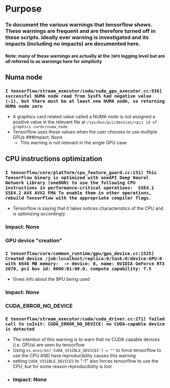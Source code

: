 # Purpose
### To document the various warnings that tensorflow shows. These warnings are frequent and are therefore turned off in these scripts. Ideally ever warning is investigated and its impacts (including no impacts) are documented here. 
#### Note: many of these warnings are actually at the `INFO` logging level but are all referred to as warnings here for simplicity

## Numa node
### `I tensorflow/stream_executor/cuda/cuda_gpu_executor.cc:936] successful NUMA node read from SysFS had negative value (-1), but there must be at least one NUMA node, so returning NUMA node zero`
- A graphics card related value called a NUMA node is not assigned a positive value in the relevant file at `/sys/bus/pci/devices/<pci id of graphics card>/numa_node`
- Tensorflow uses these values when the user chooses to use multiple GPUs
###Impact: None
  - This warning is not relevant in the single GPU case


## CPU instructions optimization
### `I tensorflow/core/platform/cpu_feature_guard.cc:151] This TensorFlow binary is optimized with oneAPI Deep Neural Network Library (oneDNN) to use the following CPU instructions in performance-critical operations:  SSE4.1 SSE4.2 AVX AVX2 FMA To enable them in other operations, rebuild TensorFlow with the appropriate compiler flags.`
- Tensorflow is saying that it takes notices characteristics of the CPU and is optimizing accordingly
### Impact: None

### GPU device "creation"
### `I tensorflow/core/common_runtime/gpu/gpu_device.cc:1525] Created device /job:localhost/replica:0/task:0/device:GPU:0 with 6646 MB memory:  -> device: 0, name: NVIDIA GeForce RTX 2070, pci bus id: 0000:01:00.0, compute capability: 7.5`
- Gives info about the BPU being used
### Impact: None

### CUDA_ERROR_NO_DEVICE
### `E tensorflow/stream_executor/cuda/cuda_driver.cc:271] failed call to cuInit: CUDA_ERROR_NO_DEVICE: no CUDA-capable device is detected`
- The intention of this warning is to warn that no CUDA capable devices (i.e. GPUs) are seen by tensorflow
- Using `os.environ['CUDA_VISIBLE_DEVICES'] = ""` to force tensorflow to use the CPU AND have reproducibility causes this warning
- setting `CUDA_VISIBLE_DEVICES` to "-1" also forces tensorflow to use the CPU, but for some reason reproducibility is lost
- ### Impact: None
